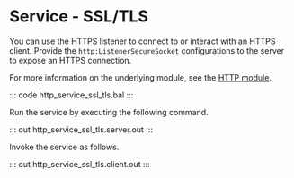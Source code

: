 # Service - SSL/TLS

You can use the HTTPS listener to connect to or interact with an HTTPS client. Provide the `http:ListenerSecureSocket` configurations to the server to expose an HTTPS connection.

For more information on the underlying module, see the [HTTP module](https://lib.ballerina.io/ballerina/http/latest/).

::: code http_service_ssl_tls.bal :::

Run the service by executing the following command.

::: out http_service_ssl_tls.server.out :::

Invoke the service as follows.

::: out http_service_ssl_tls.client.out :::
